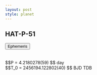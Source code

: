 ```yaml
---
layout: post
style: planet
---
```

<script src="../js/planets.js"></script>

## HAT-P-51

<!-- Tab links -->
<div class="tab">
<button class="tablinks" onclick="openCity(event, 'Ephemeris')">Ephemeris</button>
</div>

<!-- Tab content -->
<div id="Ephemeris" class="tabcontent" markdown="1">
<br/><br/>
$$P = 4.2180278(59) $$ day <br/>
$$T_0 = 2456194.122802(40) $$ BJD TDB
<br/><br/>
<br/><br/>
</div>



